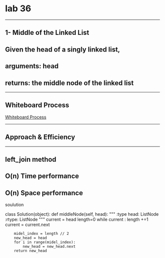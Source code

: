 # lab 36

---

## 1-  Middle of the Linked List
        
## Given the head of a singly linked list, 
## arguments: head
## returns: the middle node of the linked list

---


## Whiteboard Process 
[Whiteboard Process](./assests/leet%20code%201.png)
<!-- [Whiteboard Process](./assests/leet%20code%201.png) -->

---

## Approach & Efficiency

---  

## left_join method
## O(n) Time performance 
## O(n) Space performance 



soulution 

class Solution(object):
    def middleNode(self, head):
        """
        :type head: ListNode
        :rtype: ListNode
        """
        current = head
        length=0
        while current :
            length +=1
            current = current.next

        midel_index = length // 2
        new_head = head
        for i in range(midel_index):
            new_head = new_head.next
        return new_head    
